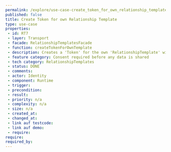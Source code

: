 ```yaml
---
permalink: /explore/use-case-create_token_for_own_relationship_template
published: false
title: Create Token for own Relationship Template
type: use-case
properties:
 - id: RT7
 - layer: Transport
 - facade: RelationshipTemplatesFacade
 - function: createTokenForOwnTemplate
 - description: Creates a 'Token' for the own 'RelationshipTemplate' with the given 'id'
 - feature category: Consent required before any data is shared
 - tech category: RelationshipTemplates
 - status: DONE
 - comments: 
 - actor: Identity
 - component: Runtime
 - trigger: 
 - precondition: 
 - result: 
 - priority: n/a
 - complexity: n/a
 - size: n/a
 - created_at: 
 - changed_at: 
 - link auf testcode: 
 - link auf demo: 
 - require: 
require:
required_by:
---
```

